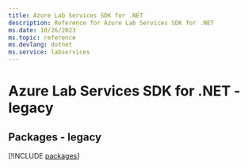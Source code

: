 ```yaml
---
title: Azure Lab Services SDK for .NET
description: Reference for Azure Lab Services SDK for .NET
ms.date: 10/26/2023
ms.topic: reference
ms.devlang: dotnet
ms.service: labservices
---
```

# Azure Lab Services SDK for .NET - legacy
## Packages - legacy
[!INCLUDE [packages](lab-services-index.md)]